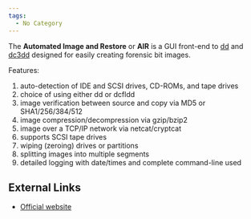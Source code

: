 ```yaml
---
tags:
  - No Category
---
```

The **Automated Image and Restore** or **AIR** is a GUI front-end to
[dd](dd.md) and [dc3dd](dc3dd.md) designed for easily
creating forensic bit images.

Features:

1.  auto-detection of IDE and SCSI drives, CD-ROMs, and tape drives
2.  choice of using either dd or dcfldd
3.  image verification between source and copy via MD5 or
    SHA1/256/384/512
4.  image compression/decompression via gzip/bzip2
5.  image over a TCP/IP network via netcat/cryptcat
6.  supports SCSI tape drives
7.  wiping (zeroing) drives or partitions
8.  splitting images into multiple segments
9.  detailed logging with date/times and complete command-line used

## External Links

- [Official website](http://air-imager.sourceforge.net/)
